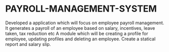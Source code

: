 # PAYROLL-MANAGEMENT-SYSTEM 
 Developed a application which will focus on employee payroll management.  It generates a payroll of an employee based on salary, incentives, leave taken, tax reduction etc	A module which will be creating a profile for employee, updating  profiles and deleting an employee. Create a statical report and salary slip.
